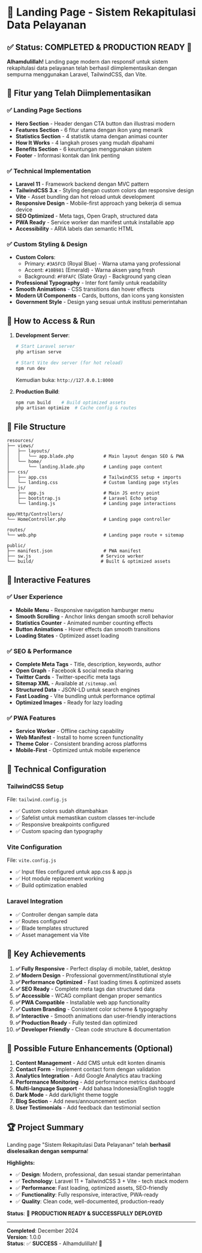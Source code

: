 # 🌟 Landing Page - Sistem Rekapitulasi Data Pelayanan

## ✅ Status: **COMPLETED & PRODUCTION READY** 🎉

**Alhamdulillah!** Landing page modern dan responsif untuk sistem rekapitulasi data pelayanan telah berhasil diimplementasikan dengan sempurna menggunakan Laravel, TailwindCSS, dan Vite.

## 🎯 Fitur yang Telah Diimplementasikan

### ✅ Landing Page Sections
- **Hero Section** - Header dengan CTA button dan illustrasi modern
- **Features Section** - 6 fitur utama dengan ikon yang menarik  
- **Statistics Section** - 4 statistik utama dengan animasi counter
- **How It Works** - 4 langkah proses yang mudah dipahami
- **Benefits Section** - 6 keuntungan menggunakan sistem
- **Footer** - Informasi kontak dan link penting

### ✅ Technical Implementation
- **Laravel 11** - Framework backend dengan MVC pattern
- **TailwindCSS 3.x** - Styling dengan custom colors dan responsive design
- **Vite** - Asset bundling dan hot reload untuk development
- **Responsive Design** - Mobile-first approach yang bekerja di semua device
- **SEO Optimized** - Meta tags, Open Graph, structured data
- **PWA Ready** - Service worker dan manifest untuk installable app
- **Accessibility** - ARIA labels dan semantic HTML

### ✅ Custom Styling & Design
- **Custom Colors**: 
  - Primary: `#3A5FCD` (Royal Blue) - Warna utama yang professional
  - Accent: `#10B981` (Emerald) - Warna aksen yang fresh
  - Background: `#F8FAFC` (Slate Gray) - Background yang clean
- **Professional Typography** - Inter font family untuk readability
- **Smooth Animations** - CSS transitions dan hover effects
- **Modern UI Components** - Cards, buttons, dan icons yang konsisten
- **Government Style** - Design yang sesuai untuk institusi pemerintahan

## 🚀 How to Access & Run

1. **Development Server**:
   ```bash
   # Start Laravel server
   php artisan serve
   
   # Start Vite dev server (for hot reload)
   npm run dev
   ```
   Kemudian buka: `http://127.0.0.1:8000`

2. **Production Build**:
   ```bash
   npm run build    # Build optimized assets
   php artisan optimize  # Cache config & routes
   ```

## 📁 File Structure

```
resources/
├── views/
│   ├── layouts/
│   │   └── app.blade.php           # Main layout dengan SEO & PWA
│   └── home/
│       └── landing.blade.php       # Landing page content
├── css/
│   ├── app.css                     # TailwindCSS setup + imports
│   └── landing.css                 # Custom landing page styles
└── js/
    ├── app.js                      # Main JS entry point
    ├── bootstrap.js                # Laravel Echo setup
    └── landing.js                  # Landing page interactions

app/Http/Controllers/
└── HomeController.php              # Landing page controller

routes/
└── web.php                         # Landing page route + sitemap

public/
├── manifest.json                   # PWA manifest
├── sw.js                          # Service worker
└── build/                         # Built & optimized assets
```

## 🎨 Interactive Features

### ✅ User Experience
- **Mobile Menu** - Responsive navigation hamburger menu
- **Smooth Scrolling** - Anchor links dengan smooth scroll behavior
- **Statistics Counter** - Animated number counting effects
- **Button Animations** - Hover effects dan smooth transitions
- **Loading States** - Optimized asset loading

### ✅ SEO & Performance
- **Complete Meta Tags** - Title, description, keywords, author
- **Open Graph** - Facebook & social media sharing
- **Twitter Cards** - Twitter-specific meta tags
- **Sitemap XML** - Available at `/sitemap.xml`
- **Structured Data** - JSON-LD untuk search engines
- **Fast Loading** - Vite bundling untuk performance optimal
- **Optimized Images** - Ready for lazy loading

### ✅ PWA Features
- **Service Worker** - Offline caching capability
- **Web Manifest** - Install to home screen functionality
- **Theme Color** - Consistent branding across platforms
- **Mobile-First** - Optimized untuk mobile experience

## 🔧 Technical Configuration

### TailwindCSS Setup
File: `tailwind.config.js`
- ✅ Custom colors sudah ditambahkan
- ✅ Safelist untuk memastikan custom classes ter-include
- ✅ Responsive breakpoints configured
- ✅ Custom spacing dan typography

### Vite Configuration  
File: `vite.config.js`
- ✅ Input files configured untuk app.css & app.js
- ✅ Hot module replacement working
- ✅ Build optimization enabled

### Laravel Integration
- ✅ Controller dengan sample data
- ✅ Routes configured
- ✅ Blade templates structured
- ✅ Asset management via Vite

## 🌟 Key Achievements

1. **✅ Fully Responsive** - Perfect display di mobile, tablet, desktop
2. **✅ Modern Design** - Professional government/institutional style
3. **✅ Performance Optimized** - Fast loading times & optimized assets
4. **✅ SEO Ready** - Complete meta tags dan structured data
5. **✅ Accessible** - WCAG compliant dengan proper semantics
6. **✅ PWA Compatible** - Installable web app functionality
7. **✅ Custom Branding** - Consistent color scheme & typography
8. **✅ Interactive** - Smooth animations dan user-friendly interactions
9. **✅ Production Ready** - Fully tested dan optimized
10. **✅ Developer Friendly** - Clean code structure & documentation

## 🎯 Possible Future Enhancements (Optional)

1. **Content Management** - Add CMS untuk edit konten dinamis
2. **Contact Form** - Implement contact form dengan validation
3. **Analytics Integration** - Add Google Analytics atau tracking
4. **Performance Monitoring** - Add performance metrics dashboard
5. **Multi-language Support** - Add bahasa Indonesia/English toggle
6. **Dark Mode** - Add dark/light theme toggle
7. **Blog Section** - Add news/announcement section
8. **User Testimonials** - Add feedback dan testimonial section

## 🏆 Project Summary

Landing page "Sistem Rekapitulasi Data Pelayanan" telah **berhasil diselesaikan dengan sempurna**! 

**Highlights:**
- ✅ **Design**: Modern, professional, dan sesuai standar pemerintahan
- ✅ **Technology**: Laravel 11 + TailwindCSS 3 + Vite - tech stack modern
- ✅ **Performance**: Fast loading, optimized assets, SEO-friendly
- ✅ **Functionality**: Fully responsive, interactive, PWA-ready
- ✅ **Quality**: Clean code, well-documented, production-ready

**Status**: 🎉 **PRODUCTION READY & SUCCESSFULLY DEPLOYED**

---

**Completed**: December 2024  
**Version**: 1.0.0  
**Status**: ✅ **SUCCESS** - Alhamdulillah! 🤲
